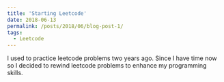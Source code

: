 ```yaml
---
title: 'Starting Leetcode'
date: 2018-06-13
permalink: /posts/2018/06/blog-post-1/
tags:
  - Leetcode
---
```


I used to practice leetcode problems two years ago. Since I have time now so I decided to rewind leetcode problems to enhance my programming skills.
